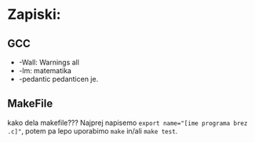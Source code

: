 # Zapiski:

## GCC
- -Wall:
	Warnings all
- -lm:
	matematika
- -pedantic
	pedanticen je.

## MakeFile  
kako dela makefile??? Najprej napisemo `export name="[ime programa brez .c]"`, potem pa lepo uporabimo `make` in/ali `make test`.